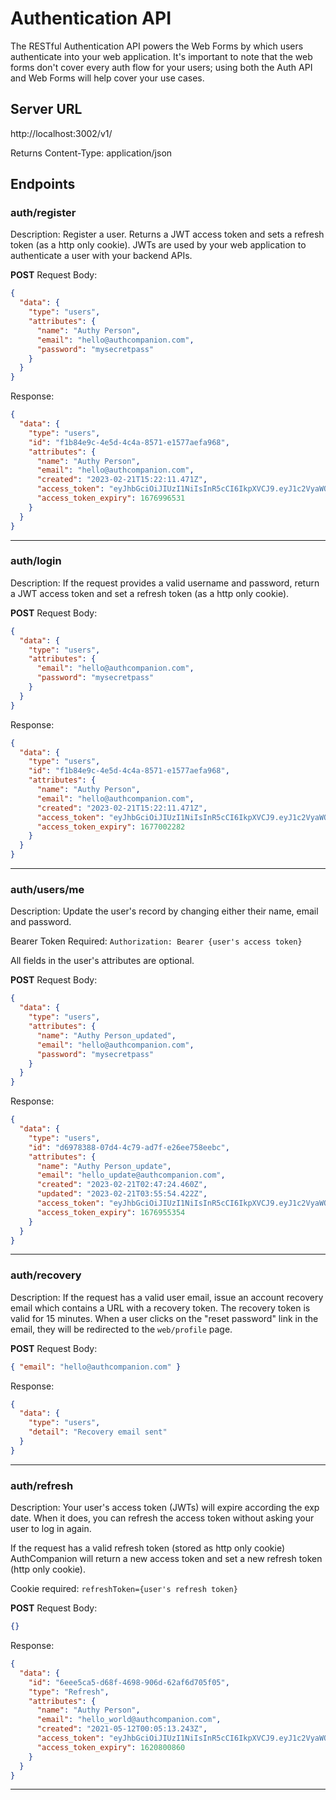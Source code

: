 # Authentication API

The RESTful Authentication API powers the Web Forms by which users authenticate
into your web application. It's important to note that the web forms don't cover every auth
flow for your users; using both the Auth API and Web Forms will
help cover your use cases.

## Server URL

http://localhost:3002/v1/

Returns Content-Type: application/json

## Endpoints

### auth/register

Description: Register a user. Returns a JWT access token and sets a refresh
token (as a http only cookie). JWTs are used by your web application to authenticate
a user with your backend APIs.

**POST** Request Body:

```json
{
  "data": {
    "type": "users",
    "attributes": {
      "name": "Authy Person",
      "email": "hello@authcompanion.com",
      "password": "mysecretpass"
    }
  }
}
```

Response:

```json
{
  "data": {
    "type": "users",
    "id": "f1b84e9c-4e5d-4c4a-8571-e1577aefa968",
    "attributes": {
      "name": "Authy Person",
      "email": "hello@authcompanion.com",
      "created": "2023-02-21T15:22:11.471Z",
      "access_token": "eyJhbGciOiJIUzI1NiIsInR5cCI6IkpXVCJ9.eyJ1c2VyaWQiOiJmMWI4NGU5Yy00ZTVkLTRjNGEtODU3MS1lMTU3N2FlZmE5NjgiLCJuYW1lIjoiQXV0aHkgUGVyc29uIiwiZW1haWwiOiJoZWxsb0BhdXRoY29tcGFuaW9uLmNvbSIsImlhdCI6MTY3Njk5MjkzMSwiZXhwIjoxNjc2OTk2NTMxfQ.aX0EtnIsSUvHkuHZyiE1p_fHqB2MJWXF3u2rY1YWXqM",
      "access_token_expiry": 1676996531
    }
  }
}
```

---

### auth/login

Description: If the request provides a valid username and password, return a JWT
access token and set a refresh token (as a http only cookie).

**POST** Request Body:

```json
{
  "data": {
    "type": "users",
    "attributes": {
      "email": "hello@authcompanion.com",
      "password": "mysecretpass"
    }
  }
}
```

Response:

```json
{
  "data": {
    "type": "users",
    "id": "f1b84e9c-4e5d-4c4a-8571-e1577aefa968",
    "attributes": {
      "name": "Authy Person",
      "email": "hello@authcompanion.com",
      "created": "2023-02-21T15:22:11.471Z",
      "access_token": "eyJhbGciOiJIUzI1NiIsInR5cCI6IkpXVCJ9.eyJ1c2VyaWQiOiJmMWI4NGU5Yy00ZTVkLTRjNGEtODU3MS1lMTU3N2FlZmE5NjgiLCJuYW1lIjoiQXV0aHkgUGVyc29uIiwiZW1haWwiOiJoZWxsb0BhdXRoY29tcGFuaW9uLmNvbSIsImlhdCI6MTY3Njk5ODY4MiwiZXhwIjoxNjc3MDAyMjgyfQ.HSSCH76BHKFIaO120RZH98TSd9HFqDJOT_xee5tJoec",
      "access_token_expiry": 1677002282
    }
  }
}
```

---

### auth/users/me

Description: Update the user's record by changing either their name, email and
password.

Bearer Token Required: `Authorization: Bearer {user's access token}`

All fields in the user's attributes are optional.

**POST** Request Body:

```json
{
  "data": {
    "type": "users",
    "attributes": {
      "name": "Authy Person_updated",
      "email": "hello@authcompanion.com",
      "password": "mysecretpass"
    }
  }
}
```

Response:

```json
{
  "data": {
    "type": "users",
    "id": "d6978388-07d4-4c79-ad7f-e26ee758eebc",
    "attributes": {
      "name": "Authy Person_update",
      "email": "hello_update@authcompanion.com",
      "created": "2023-02-21T02:47:24.460Z",
      "updated": "2023-02-21T03:55:54.422Z",
      "access_token": "eyJhbGciOiJIUzI1NiIsInR5cCI6IkpXVCJ9.eyJ1c2VyaWQiOiJkNjk3ODM4OC0wN2Q0LTRjNzktYWQ3Zi1lMjZlZTc1OGVlYmMiLCJuYW1lIjoiQXV0aHkgUGVyc29uX3VwZGF0ZSIsImVtYWlsIjoiaGVsbG9fdXBkYXRlQGF1dGhjb21wYW5pb24uY29tIiwiaWF0IjoxNjc2OTUxNzU0LCJleHAiOjE2NzY5NTUzNTR9.JyPuTCX3g9Hs5fOikNx5vNYfP8-ofMCqmvByfVlXIEQ",
      "access_token_expiry": 1676955354
    }
  }
}
```

---

### auth/recovery

Description: If the request has a valid user email, issue an account recovery
email which contains a URL with a recovery token. The recovery token is valid for 15 minutes. When a user clicks on the "reset password" link in the email, they will be redirected to the `web/profile` page.

**POST** Request Body:

```json
{ "email": "hello@authcompanion.com" }
```

Response:

```json
{
  "data": {
    "type": "users",
    "detail": "Recovery email sent"
  }
}
```

---

### auth/refresh

Description: Your user's access token (JWTs) will expire according the exp date. When it does, you
can refresh the access token without asking your user to log in again.

If the request has a valid refresh token (stored as http only cookie) AuthCompanion will return a new
access token and set a new refresh token (http only cookie).

Cookie required: `refreshToken={user's refresh token}`

**POST** Request Body:

```json
{}
```

Response:

```json
{
  "data": {
    "id": "6eee5ca5-d68f-4698-906d-62af6d705f05",
    "type": "Refresh",
    "attributes": {
      "name": "Authy Person",
      "email": "hello_world@authcompanion.com",
      "created": "2021-05-12T00:05:13.243Z",
      "access_token": "eyJhbGciOiJIUzI1NiIsInR5cCI6IkpXVCJ9.eyJ1c2VyaWQiOiI5MjAyMTgzOS1jYzk0LTQxYzctODg4YS0xYzU0OWVkMTQ5NTciLCJuYW1lIjoiQXV0aHkgUGVyc29uMSIsImVtYWlsIjoiaGVsbG9fd29ybGQxQGF1dGhjb21wYW5pb24uY29tIiwiaWF0IjoxNjU4NzE0NDI5LCJleHAiOjE2NTg3MTgwMjl9.SgQuxEuK3sDib9N5Iuu3hNHNAubwUc47iit8RRZklhA",
      "access_token_expiry": 1620800860
    }
  }
}
```

---
